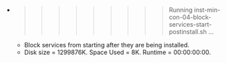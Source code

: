 * >>>>>>>>> Running inst-min-con-04-block-services-start-postinstall.sh ...
  * Block services from starting after they are being installed.
  * Disk size = 1299876K. Space Used = 8K. Runtime = 00:00:00:00.
